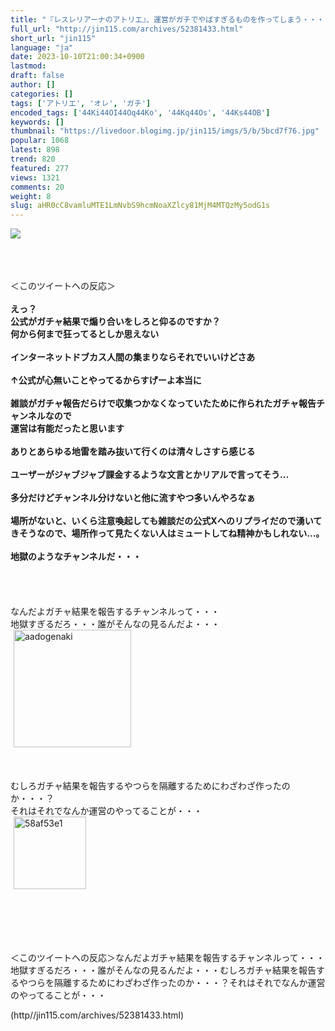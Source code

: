 ```yaml
---
title: "『レスレリアーナのアトリエ』、運営がガチでやばすぎるものを作ってしまう・・・ "
full_url: "http://jin115.com/archives/52381433.html"
short_url: "jin115"
language: "ja"
date: 2023-10-10T21:00:34+0900
lastmod: 
draft: false
author: []
categories: []
tags: ['アトリエ', 'オレ', 'ガチ']
encoded_tags: ['44Ki44OI44Oq44Ko', '44Kq44Os', '44Ks44OB']
keywords: []
thumbnail: "https://livedoor.blogimg.jp/jin115/imgs/5/b/5bcd7f76.jpg"
popular: 1068
latest: 898
trend: 820
featured: 277
views: 1321
comments: 20
weight: 8
slug: aHR0cC8vamluMTE1LmNvbS9hcmNoaXZlcy81MjM4MTQzMy5odG1s
---
```


![](https://livedoor.blogimg.jp/jin115/imgs/5/b/5bcd7f76.jpg)

<div><a name='more'></a> <br> <br> <br> ＜このツイートへの反応＞<br> <br> <b>えっ？<br> 公式がガチャ結果で煽り合いをしろと仰るのですか？<br> 何から何まで狂ってるとしか思えない</b><br> <b><br> インターネットドブカス人間の集まりならそれでいいけどさあ</b><br> <br> <b>↑公式が心無いことやってるからすげーよ本当に</b><br> <b><br> 雑談がガチャ報告だらけで収集つかなくなっていたために作られたガチャ報告チャンネルなので<br> 運営は有能だったと思います</b><br> <br> <b>ありとあらゆる地雷を踏み抜いて行くのは清々しさすら感じる</b><br> <br> <b>ユーザーがジャブジャブ課金するような文言とかリアルで言ってそう...</b><br> <br> <b>多分だけどチャンネル分けないと他に流すやつ多いんやろなぁ</b><br> <br> <b>場所がないと、いくら注意喚起しても雑談だの公式Xへのリプライだので湧いてきそうなので、場所作って見たくない人はミュートしてね精神かもしれない…。</b><br> <br> <b>地獄のようなチャンネルだ・・・</b><br> <br> <br> <br> <br> なんだよガチャ結果を報告するチャンネルって・・・<br> 地獄すぎるだろ・・・誰がそんなの見るんだよ・・・<br> <img src='https//livedoor.blogimg.jp/jin115/imgs/4/1/4167e18c.gif' alt='aadogenaki' width='188' border='0' hspace='5' class='pict'><br> <br> <br> <br> むしろガチャ結果を報告するやつらを隔離するためにわざわざ作ったのか・・・？<br> それはそれでなんか運営のやってることが・・・<br> <img src='https//livedoor.blogimg.jp/jin115/imgs/a/0/a0499261.gif' alt='58af53e1' width='116' border='0' hspace='5' class='pict'><br> <br> <br> <br> <br> <br> <p>＜このツイートへの反応＞なんだよガチャ結果を報告するチャンネルって・・・地獄すぎるだろ・・・誰がそんなの見るんだよ・・・むしろガチャ結果を報告するやつらを隔離するためにわざわざ作ったのか・・・？それはそれでなんか運営のやってることが・・・</p></div>

(http//jin115.com/archives/52381433.html)
